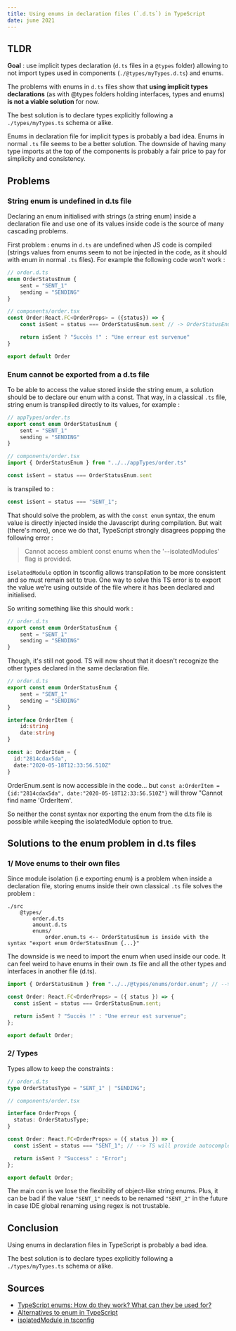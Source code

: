 ```yaml
---
title: Using enums in declaration files (`.d.ts`) in TypeScript
date: june 2021
---
```


## TLDR

**Goal** : use implicit types declaration (`d.ts` files in a `@types` folder) allowing to not import types used in components (`./@types/myTypes.d.ts`) and enums.

The problems with enums in `d.ts` files show that **using implicit types declarations** (as with
@types folders holding interfaces, types and enums) **is not a viable solution** for now.

The best
solution is to declare types explicitly following a `./types/myTypes.ts` schema or alike.

Enums in declaration file for implicit types is probably a bad idea. Enums in normal `.ts` file
seems to be a better solution. The downside of having many type imports at the top of
the components is probably a fair price to pay for simplicity and consistency.

## Problems

### String enum is undefined in d.ts file

Declaring an enum initialised with strings (a string enum) inside a declaration file and use one of
its values inside code is the source of many cascading problems.

First problem : enums in `d.ts` are undefined when JS code is compiled (strings values from enums
seem to not be injected in the code, as it should with enum in normal `.ts` files). For example the
following code won't work :

```typescript
// order.d.ts
enum OrderStatusEnum {
    sent = "SENT_1"
    sending = "SENDING"
}

// components/order.tsx
const Order:React.FC<OrderProps> = ({status}) => {
    const isSent = status === OrderStatusEnum.sent // -> OrderStatusEnum is undefined

    return isSent ? "Succès !" : "Une erreur est survenue"
}

export default Order
```

### Enum cannot be exported from a d.ts file

To be able to access the value stored inside the string enum, a solution should be to declare our
enum with a const. That way, in a classical `.ts` file, string enum is transpiled directly to its
values, for example :

```typescript
// appTypes/order.ts
export const enum OrderStatusEnum {
    sent = "SENT_1"
    sending = "SENDING"
}

// components/order.tsx
import { OrderStatusEnum } from "../../appTypes/order.ts"

const isSent = status === OrderStatusEnum.sent
```

is transpiled to :

```javascript
const isSent = status === "SENT_1";
```

That should solve the problem, as with the `const enum` syntax, the enum value is directly injected
inside the Javascript during compilation. But wait (there's more), once we do that, TypeScript
strongly disagrees popping the following error :

> Cannot access ambient const enums when the '--isolatedModules' flag is provided.

`isolatedModule` option in tsconfig allows
transpilation to be more consistent and so must remain set to
true. One way to solve this TS error is to export the value we're using outside of the file where it
has been declared and initialised.

So writing something like this should work :

```typescript
// order.d.ts
export const enum OrderStatusEnum {
    sent = "SENT_1"
    sending = "SENDING"
}
```

Though, it's still not good. TS will now shout that it doesn't recognize the other types declared
in the same declaration file.

```typescript
// order.d.ts
export const enum OrderStatusEnum {
    sent = "SENT_1"
    sending = "SENDING"
}

interface OrderItem {
    id:string
    date:string
}

const a: OrderItem = {
  id:"2814cdax5da",
  date:"2020-05-18T12:33:56.510Z"
}
```

OrderEnum.sent is now accessible in the code... but `const a:OrderItem = {id:"2814cdax5da", date:"2020-05-18T12:33:56.510Z"}` will throw "Cannot find name 'OrderItem'.

So neither the const syntax nor exporting the enum from the d.ts file is possible while keeping the
isolatedModule option to true.

## Solutions to the enum problem in d.ts files

### 1/ Move enums to their own files

Since module isolation (i.e exporting enum) is a problem when inside a declaration file, storing
enums inside their own classical `.ts` file solves the problem :

```
./src
    @types/
        order.d.ts
        amount.d.ts
        enums/
            order.enum.ts <-- OrderStatusEnum is inside with the syntax "export enum OrderStatusEnum {...}"
```

The downside is we need to import the enum when used inside our code. It can feel weird to have
enums in their own .ts file and all the other types and interfaces in another file (d.ts).

```typescript
import { OrderStatusEnum } from "../../@types/enums/order.enum"; // --> import the enum

const Order: React.FC<OrderProps> = ({ status }) => {
  const isSent = status === OrderStatusEnum.sent;

  return isSent ? "Succès !" : "Une erreur est survenue";
};

export default Order;
```

### 2/ Types

Types allow to keep the constraints :

```typescript
// order.d.ts
type OrderStatusType = "SENT_1" | "SENDING";

// components/order.tsx

interface OrderProps {
  status: OrderStatusType;
}

const Order: React.FC<OrderProps> = ({ status }) => {
  const isSent = status === "SENT_1"; // --> TS will provide autocomplete to the developer

  return isSent ? "Success" : "Error";
};

export default Order;
```

The main con is we lose the flexibility of object-like string enums. Plus, it can be bad if the value
`"SENT_1"` needs to be renamed `"SENT_2"` in the future in case IDE global renaming using regex is not trustable.

## Conclusion

Using enums in declaration files in TypeScript is probably a bad idea.

The best
solution is to declare types explicitly following a `./types/myTypes.ts` schema or alike.

## Sources

- [TypeScript enums: How do they work? What can they be used for?](https://2ality.com/2020/01/typescript-enums.html)
- [Alternatives to enum in TypeScript](https://2ality.com/2020/02/enum-alternatives-typescript.html)
- [isolatedModule in tsconfig](https://www.typescriptlang.org/tsconfig#isolatedModules)
